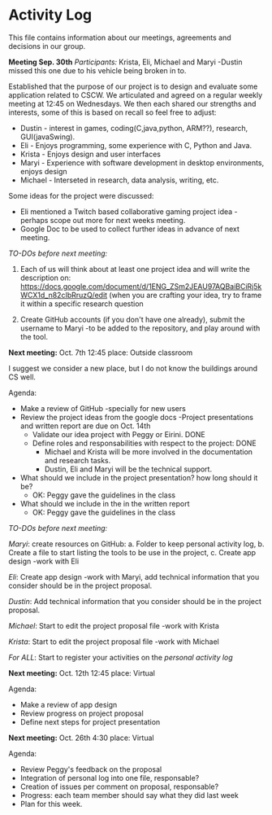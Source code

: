 # Activity Log
This file contains information about our meetings, agreements and decisions in our group.

**Meeting Sep. 30th**
*Participants:* Krista, Eli, Michael and Maryi
-Dustin missed this one due to his vehicle being broken in to.

Established that the purpose of our project is to design and evaluate some application related to CSCW.  We articulated and agreed on a regular weekly meeting at 12:45 on Wednesdays. We then each shared our strengths and interests, some of this is based on recall so feel free to adjust: 

* Dustin - interest in games, coding(C,java,python, ARM??), research, GUI(javaSwing).
* Eli - Enjoys programming, some experience with C, Python and Java. 
* Krista - Enjoys design and user interfaces
* Maryi - Experience with software development in desktop environments, enjoys design 
* Michael - Interseted in research, data analysis, writing, etc.

Some ideas for the project were discussed: 
* Eli mentioned a Twitch based collaborative gaming project idea - perhaps scope out more for next weeks meeting.
* Google Doc to be used to collect further ideas in advance of next meeting. 

*TO-DOs before next meeting:*

1. Each of us will think about at least one project idea and will write the description on: https://docs.google.com/document/d/1ENG_ZSm2JEAU97AQBaiBCiRj5kWCX1d_n82cIbRruzQ/edit
(when you are crafting your idea, try to frame it within a specific research question 

2. Create GitHub accounts (if you don't have one already), submit the username to Maryi -to be added to the repository, and play around with the tool.

**Next meeting:** Oct. 7th 12:45 place: Outside classroom

I suggest we consider a new place, but I do not know the buildings around CS well.  

Agenda:

* Make a review of GitHub -specially for new users
* Review the project ideas from the google docs -Project presentations and written report are due on Oct. 14th
  * Validate  our idea project with Peggy or Eirini. DONE 
  * Define roles and responsabilities with respect to the project: DONE
    * Michael and Krista will be more involved in the documentation and research tasks.
    * Dustin, Eli and Maryi will be the technical support.
 * What should we include in the project presentation? how long should it be? 
   * OK: Peggy gave the guidelines in the class 
 * What should we include in the in the written report
   * OK: Peggy gave the guidelines in the class 

*TO-DOs before next meeting:*

  *Maryi*: create resources on GitHub: a. Folder to keep personal activity log, b. Create a file to start listing the tools to be use in the project, c. Create app design -work with Eli

  *Eli*: Create app design -work with Maryi, add technical information that you consider should be in the project proposal.
 
  *Dustin*: Add technical information that you consider should be in the project proposal.
 
  *Michael*: Start to edit the project proposal file -work with Krista 
 
  *Krista*: Start to edit the project proposal file -work with Michael
 
  *For ALL*: Start to register your activities on the *personal activity log*


**Next meeting:** Oct. 12th 12:45 place: Virtual

Agenda:

* Make a review of app design
* Review progress on project proposal
* Define next steps for project presentation

**Next meeting:** Oct. 26th 4:30 place: Virtual

Agenda:

* Review Peggy's feedback on the proposal
* Integration of personal log into one file, responsable?
* Creation of issues per comment on proposal, responsable?
* Progress: each team member should say what they did last week
* Plan for this week.

